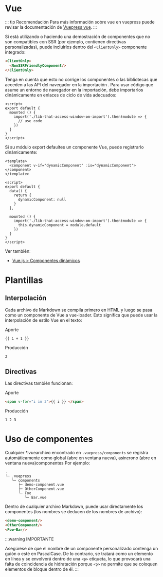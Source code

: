 # Vue

::: tip Recomendación 
Para más información sobre vue en vuepress puede revisar la documentación de [Vuepress vue](https://vuepress.vuejs.org/guide/using-vue.html).
:::


Si está utilizando o haciendo una demostración de componentes que no son compatibles con SSR (por ejemplo, contienen directivas personalizadas), puede incluirlos dentro del `<ClientOnly>` componente integrado:

``` md
<ClientOnly>
  <NonSSRFriendlyComponent/>
</ClientOnly>
```
Tenga en cuenta que esto no corrige los componentes o las bibliotecas que acceden a las API del navegador en la importación . Para usar código que asume un entorno de navegador en la importación, debe importarlos dinámicamente en enlaces de ciclo de vida adecuados:

``` vue
<script>
export default {
  mounted () {
    import('./lib-that-access-window-on-import').then(module => {
      // use code
    })
  }
}
</script>
```

Si su módulo export defaultes un componente Vue, puede registrarlo dinámicamente:

``` vue
<template>
  <component v-if="dynamicComponent" :is="dynamicComponent"></component>
</template>

<script>
export default {
  data() {
    return {
      dynamicComponent: null
    }
  },

  mounted () {
    import('./lib-that-access-window-on-import').then(module => {
      this.dynamicComponent = module.default
    })
  }
}
</script>
```

Ver también:

* [Vue.js > Componentes dinámicos](https://vuejs.org/guide/essentials/component-basics.html)

# Plantillas
## Interpolación

Cada archivo de Markdown se compila primero en HTML y luego se pasa como un componente de Vue a vue-loader. Esto significa que puede usar la interpolación de estilo Vue en el texto:

Aporte

``` md
{{ 1 + 1 }}
```
Producción

``` 
2
```
## Directivas
Las directivas también funcionan:

Aporte

``` md
<span v-for="i in 3">{{ i }} </span>
```
Producción

``` 
1 2 3 
```
# Uso de componentes

Cualquier *.vuearchivo encontrado en `.vuepress/components` se registra automáticamente como global (abre en ventana nueva), asíncrono (abre en ventana nueva)componentes Por ejemplo:



``` 
.
└─ .vuepress
   └─ components
      ├─ demo-component.vue
      ├─ OtherComponent.vue
      └─ Foo
         └─ Bar.vue
```
Dentro de cualquier archivo Markdown, puede usar directamente los componentes (los nombres se deducen de los nombres de archivo):


``` md
<demo-component/>
<OtherComponent/>
<Foo-Bar/>

```
<demo-component/>
<OtherComponent/>
<Foo-Bar/>

:::warning IMPORTANTE

Asegúrese de que el nombre de un componente personalizado contenga un guión o esté en PascalCase. De lo contrario, se tratará como un elemento en línea y se envolverá dentro de una `<p>` etiqueta, lo que provocará una falta de coincidencia de hidratación porque `<p>` no permite que se coloquen elementos de bloque dentro de él.
:::